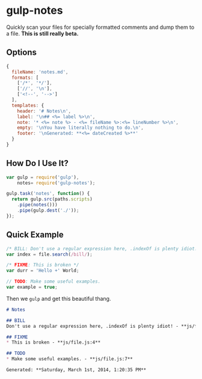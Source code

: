 # gulp-notes

Quickly scan your files for specially formatted comments and dump them to a file. **This is still really beta.**


## Options

```javascript
{
  fileName: 'notes.md',
  formats: [
    ['/*', '*/'],
    ['//', '\n'],
    ['<!--', '-->']
  ],
  templates: {
    header: '# Notes\n',
    label: '\n## <%= label %>\n',
    note: '* <%= note %> - <%= fileName %>:<%= lineNumber %>\n',
    empty: '\nYou have literally nothing to do.\n',
    footer: '\nGenerated: **<%= dateCreated %>**'
  }
}
```


## How Do I Use It?

```javascript
var gulp = require('gulp'),
    notes= require('gulp-notes');

gulp.task('notes', function() {
  return gulp.src(paths.scripts)
    .pipe(notes()))
    .pipe(gulp.dest('./'));
});
```


## Quick Example

```javascript
/* BILL: Don't use a regular expression here, .indexOf is plenty idiot! */
var index = file.search(/bill/);

/* FIXME: This is broken */
var durr = 'Hello +' World;

// TODO: Make some useful examples.
var example = true;
```

Then we `gulp` and get this beautiful thang.

```markdown
# Notes

## BILL
Don't use a regular expression here, .indexOf is plenty idiot! - **js/file.js:1**

## FIXME
* This is broken - **js/file.js:4**

## TODO
* Make some useful examples. - **js/file.js:7**

Generated: **Saturday, March 1st, 2014, 1:20:35 PM**
```

<!-- TODO: Write a better readme and a couple tests. -->